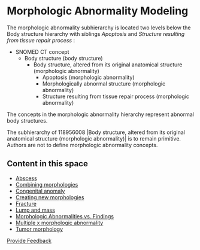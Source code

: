 # Morphologic Abnormality Modeling

The morphologic abnormality subhierarchy is located two levels below the Body structure hierarchy with siblings _Apoptosis_ and _Structure resulting from tissue repair process_ :

* SNOMED CT concept
  * Body structure (body structure)
    * Body structure, altered from its original anatomical structure (morphologic abnormality)
      * Apoptosis (morphologic abnormality)
      * Morphologically abnormal structure (morphologic abnormality)
      * Structure resulting from tissue repair process (morphologic abnormality)

The concepts in the morphologic abnormality hierarchy represent abnormal body structures.

The subhierarchy of 118956008 |Body structure, altered from its original anatomical structure (morphologic abnormality)| is to remain primitive. Authors are not to define morphologic abnormality concepts.

## Content in this space

* [Abscess](../../body-structure/abscess.md)
* [Combining morphologies](../../body-structure/combining-morphologies.md)
* [Congenital anomaly](../../body-structure/congenital-anomaly.md)
* [Creating new morphologies](../../body-structure/creating-new-morphologies.md)
* [Fracture](../../body-structure/fracture.md)
* [Lump and mass](../../body-structure/lump-and-mass.md)
* [Morphologic Abnormalities vs. Findings](../../body-structure/morphologic-abnormalities-vs-findings.md)
* [Multiple x morphologic abnormality](../../body-structure/multiple-x-morphologic-abnormality.md)
* [Tumor morphology](../../body-structure/tumor-morphology.md)






<a href="https://docs.google.com/forms/d/e/1FAIpQLScTmbZIf0UEQwYDkY27EEWBkaiYkHSbR0_9DmFrMLXoQLyL7Q/viewform?usp=pp_url&entry.1767247133=SCT+Editorial+Guide&entry.670899847=Morphologic%20Abnormality%20Modeling" class="button primary">Provide Feedback</a>
